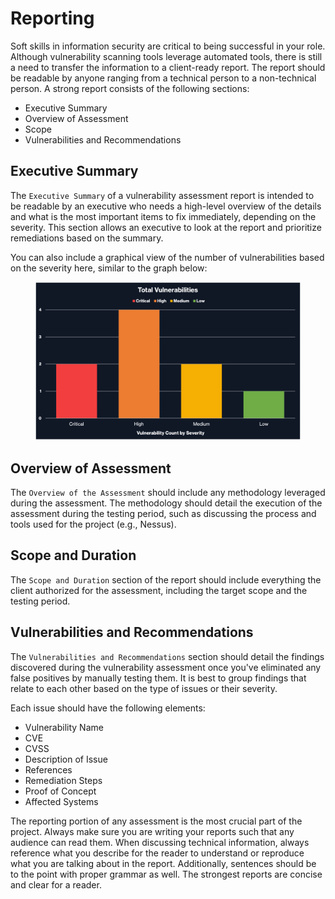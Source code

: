 # Reporting

Soft skills in information security are critical to being successful in your role. Although vulnerability scanning tools leverage automated tools, there is still a need to transfer the information to a client-ready report. The report should be readable by anyone ranging from a technical person to a non-technical person. A strong report consists of the following sections:

* Executive Summary
* Overview of Assessment
* Scope
* Vulnerabilities and Recommendations

## Executive Summary

The `Executive Summary` of a vulnerability assessment report is intended to be readable by an executive who needs a high-level overview of the details and what is the most important items to fix immediately, depending on the severity. This section allows an executive to look at the report and prioritize remediations based on the summary.

You can also include a graphical view of the number of vulnerabilities based on the severity here, similar to the graph below:

<figure><img src="../../../.gitbook/assets/image (6) (1).png" alt=""><figcaption></figcaption></figure>

## Overview of Assessment

The `Overview of the Assessment` should include any methodology leveraged during the assessment. The methodology should detail the execution of the assessment during the testing period, such as discussing the process and tools used for the project (e.g., Nessus).

## Scope and Duration

The `Scope and Duration` section of the report should include everything the client authorized for the assessment, including the target scope and the testing period.

## Vulnerabilities and Recommendations

The `Vulnerabilities and Recommendations` section should detail the findings discovered during the vulnerability assessment once you've eliminated any false positives by manually testing them. It is best to group findings that relate to each other based on the type of issues or their severity.

Each issue should have the following elements:

* Vulnerability Name
* CVE
* CVSS
* Description of Issue
* References
* Remediation Steps
* Proof of Concept
* Affected Systems

The reporting portion of any assessment is the most crucial part of the project. Always make sure you are writing your reports such that any audience can read them. When discussing technical information, always reference what you describe for the reader to understand or reproduce what you are talking about in the report. Additionally, sentences should be to the point with proper grammar as well. The strongest reports are concise and clear for a reader.

